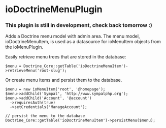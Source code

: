 ioDoctrineMenuPlugin
====================

### This plugin is still in development, check back tomorrow :)

Adds a Doctrine menu model with admin area. The menu model, ioDoctrineMenuItem,
is used as a datasource for ioMenuItem objects from the ioMenuPlugin.

Easily retrieve menu trees that are stored in the database:

    $menu = Doctrine_Core::getTable('ioDoctrineMenuItem')->retrieveMenu('root-slug');

Or create menu items and persist them to the database.

    $menu = new ioMenuItem('root', '@homepage');
    $menu->addChild('Sympal', 'http://www.sympalphp.org');
    $menu->addChild('Account', '@account')
      ->requiresAuth(true)
      ->setCredentials('ManageAccount');

    // persist the menu to the database
    Doctrine_Core::getTable('ioDoctrineMenuItem')->persistMenu($menu);
